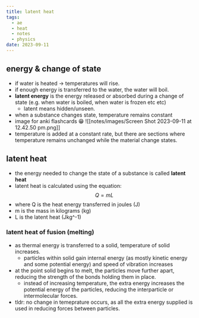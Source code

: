 ```yaml
---
title: latent heat
tags:
  - ae
  - heat
  - notes
  - physics
date: 2023-09-11
---
```

## energy & change of state
- if water is heated -> temperatures will rise.
- if enough energy is transferred to the water, the water will boil.
- **latent energy** is the energy released or absorbed during a change of state (e.g. when water is boiled, when water is frozen etc etc)
	- latent means hidden/unseen.
- when a substance changes state, temperature remains constant
- image for anki flashcards :grin: ![[notes/images/Screen Shot 2023-09-11 at 12.42.50 pm.png]]
- temperature is added at a constant rate, but there are sections where temperature remains unchanged while the material change states.
## latent heat
- the energy needed to change the state of a substance is called **latent heat**
- latent heat is calculated using the equation: $$Q=mL$$
- where Q is the heat energy transferred in joules (J)
- m is the mass in kilograms (kg)
- L is the latent heat (Jkg^-1)
### latent heat of fusion (melting)
- as thermal energy is transferred to a solid, temperature of solid increases. 
	- particles within solid gain internal energy (as mostly kinetic energy and some potential energy) and speed of vibration increases
- at the point solid begins to melt, the particles move further apart, reducing the strength of the bonds holding them in place.
	- instead of increasing temperature, the extra energy increases the potential energy of the particles, reducing the interparticle or intermolecular forces.
- tldr: no change in temeprature occurs, as all the extra energy supplied is used in reducing forces between particles.